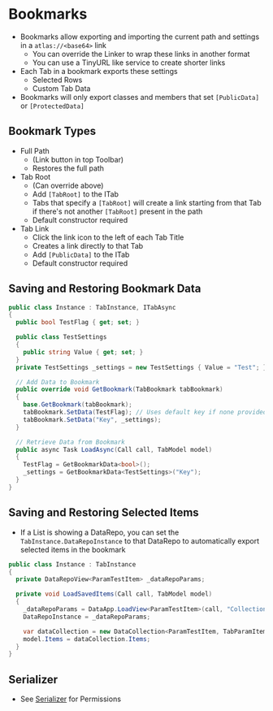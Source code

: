 # Bookmarks
- Bookmarks allow exporting and importing the current path and settings in a `atlas://<base64>` link
  - You can override the Linker to wrap these links in another format
  - You can use a TinyURL like service to create shorter links
- Each Tab in a bookmark exports these settings
  - Selected Rows
  - Custom Tab Data
- Bookmarks will only export classes and members that set `[PublicData]` or `[ProtectedData]`

## Bookmark Types
- Full Path
  - (Link button in top Toolbar)
  - Restores the full path
- Tab Root
  - (Can override above)
  - Add `[TabRoot]` to the ITab
  - Tabs that specify a `[TabRoot]` will create a link starting from that Tab if there's not another `[TabRoot]` present in the path
  - Default constructor required
- Tab Link
  - Click the link icon to the left of each Tab Title
  - Creates a link directly to that Tab
  - Add `[PublicData]` to the ITab
  - Default constructor required

## Saving and Restoring Bookmark Data
```csharp
public class Instance : TabInstance, ITabAsync
{
  public bool TestFlag { get; set; }

  public class TestSettings
  {
    public string Value { get; set; }
  }
  private TestSettings _settings = new TestSettings { Value = "Test"; };

  // Add Data to Bookmark
  public override void GetBookmark(TabBookmark tabBookmark)
  {
    base.GetBookmark(tabBookmark);
    tabBookmark.SetData(TestFlag); // Uses default key if none provided
    tabBookmark.SetData("Key", _settings);
  }

  // Retrieve Data from Bookmark
  public async Task LoadAsync(Call call, TabModel model)
  {
    TestFlag = GetBookmarkData<bool>();
    _settings = GetBookmarkData<TestSettings>("Key");
  }
}
```

## Saving and Restoring Selected Items
- If a List is showing a DataRepo, you can set the `TabInstance.DataRepoInstance` to that DataRepo to automatically export selected items in the bookmark
```csharp
public class Instance : TabInstance
{
  private DataRepoView<ParamTestItem> _dataRepoParams;

  private void LoadSavedItems(Call call, TabModel model)
  {
    _dataRepoParams = DataApp.LoadView<ParamTestItem>(call, "CollectionTest");
    DataRepoInstance = _dataRepoParams;

    var dataCollection = new DataCollection<ParamTestItem, TabParamItem>(_dataRepoParams);
    model.Items = dataCollection.Items;
  }
}
```

## Serializer
- See [Serializer](Serializer.md) for Permissions
